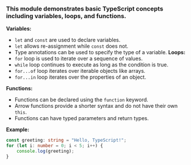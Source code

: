  ### This module demonstrates basic TypeScript concepts including variables, loops, and functions.
 **Variables:**
  - `let` and `const` are used to declare variables.
  - `let` allows re-assignment while `const` does not.
  - Type annotations can be used to specify the type of a variable.
 **Loops:**
  - `for` loop is used to iterate over a sequence of values.
  - `while` loop continues to execute as long as the condition is true.
  - `for...of` loop iterates over iterable objects like arrays.
  - `for...in` loop iterates over the properties of an object.
 
 **Functions:**
  - Functions can be declared using the `function` keyword.
  - Arrow functions provide a shorter syntax and do not have their own `this`.
  - Functions can have typed parameters and return types.
 
**Example:**
  ```typescript
  const greeting: string = "Hello, TypeScript!";
  for (let i: number = 0; i < 5; i++) {
      console.log(greeting);
  }
  ```
